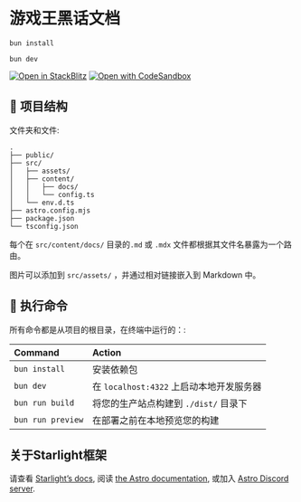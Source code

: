 # 游戏王黑话文档

```
bun install
```

```
bun dev
```

[![Open in StackBlitz](https://developer.stackblitz.com/img/open_in_stackblitz.svg)](https://stackblitz.com/github/ColinWttt/yugioh-slang/tree/main)
[![Open with CodeSandbox](https://assets.codesandbox.io/github/button-edit-lime.svg)](https://codesandbox.io/p/sandbox/github/ColinWttt/yugioh-slang/tree/main)

## 🚀 项目结构

文件夹和文件:

```
.
├── public/
├── src/
│   ├── assets/
│   ├── content/
│   │   ├── docs/
│   │   └── config.ts
│   └── env.d.ts
├── astro.config.mjs
├── package.json
└── tsconfig.json
```

每个在 `src/content/docs/` 目录的`.md` 或 `.mdx` 文件都根据其文件名暴露为一个路由。

图片可以添加到 `src/assets/` ，并通过相对链接嵌入到 Markdown 中。

## 🧞 执行命令

所有命令都是从项目的根目录，在终端中运行的：:

| Command                   | Action                                           |
| :------------------------ | :----------------------------------------------- |
| `bun install`             | 安装依赖包                                         |
| `bun dev`                 | 在 `localhost:4322` 上启动本地开发服务器             |
| `bun run build`           | 将您的生产站点构建到 `./dist/` 目录下                 |
| `bun run preview`         | 在部署之前在本地预览您的构建     |

## 关于Starlight框架

请查看 [Starlight’s docs](https://starlight.astro.build/), 阅读 [the Astro documentation](https://docs.astro.build), 或加入 [Astro Discord server](https://astro.build/chat).

